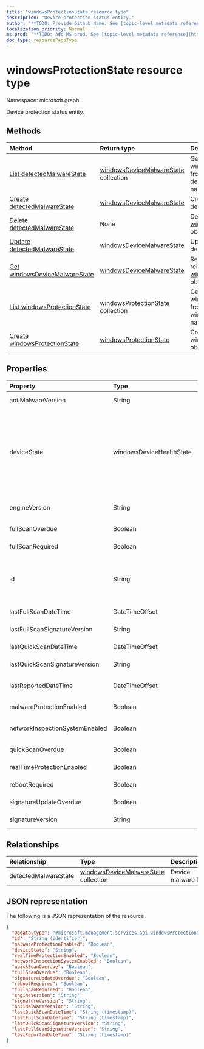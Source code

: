 ```yaml
---
title: "windowsProtectionState resource type"
description: "Device protection status entity."
author: "**TODO: Provide Github Name. See [topic-level metadata reference](https://msgo.azurewebsites.net/add/document/guidelines/metadata.html#topic-level-metadata)**"
localization_priority: Normal
ms.prod: "**TODO: Add MS prod. See [topic-level metadata reference](https://msgo.azurewebsites.net/add/document/guidelines/metadata.html#topic-level-metadata)**"
doc_type: resourcePageType
---
```


# windowsProtectionState resource type


Namespace: microsoft.graph

Device protection status entity.

## Methods
|Method|Return type|Description|
|:---|:---|:---|
|[List detectedMalwareState](../api/windowsprotectionstate-list-detectedmalwarestate.md)|[windowsDeviceMalwareState](../resources/windowsdevicemalwarestate.md) collection|Get the windowsDeviceMalwareStates from the detectedMalwareState navigation property.|
|[Create detectedMalwareState](../api/windowsprotectionstate-post-detectedmalwarestate.md)|[windowsDeviceMalwareState](../resources/windowsdevicemalwarestate.md)|Create a new detectedMalwareState object.|
|[Delete detectedMalwareState](../api/windowsprotectionstate-delete-detectedmalwarestate.md)|None|Delete a [windowsDeviceMalwareState](../resources/windowsdevicemalwarestate.md) object.|
|[Update detectedMalwareState](../api/windowsprotectionstate-update-detectedmalwarestate.md)|[windowsDeviceMalwareState](../resources/windowsdevicemalwarestate.md)|Update the properties of a detectedMalwareState object.|
|[Get windowsDeviceMalwareState](../api/windowsdevicemalwarestate-get.md)|[windowsDeviceMalwareState](../resources/windowsdevicemalwarestate.md)|Read the properties and relationships of a [windowsDeviceMalwareState](../resources/windowsdevicemalwarestate.md) object.|
|[List windowsProtectionState](../api/manageddevice-list-windowsprotectionstate.md)|[windowsProtectionState](../resources/windowsprotectionstate.md) collection|Get the windowsProtectionStates from the windowsProtectionState navigation property.|
|[Create windowsProtectionState](../api/manageddevice-post-windowsprotectionstate.md)|[windowsProtectionState](../resources/windowsprotectionstate.md)|Create a new windowsProtectionState object.|

## Properties
|Property|Type|Description|
|:---|:---|:---|
|antiMalwareVersion|String|Current anti malware version|
|deviceState|windowsDeviceHealthState|Computer's state (like clean or pending full scan or pending reboot etc). Possible values are: `clean`, `fullScanPending`, `rebootPending`, `manualStepsPending`, `offlineScanPending`, `critical`.|
|engineVersion|String|Current endpoint protection engine's version|
|fullScanOverdue|Boolean|Full scan overdue or not?|
|fullScanRequired|Boolean|Full scan required or not?|
|id|String|The unique Identifier for the device protection status object. This is device id of the device|
|lastFullScanDateTime|DateTimeOffset|Last quick scan datetime|
|lastFullScanSignatureVersion|String|Last full scan signature version|
|lastQuickScanDateTime|DateTimeOffset|Last quick scan datetime|
|lastQuickScanSignatureVersion|String|Last quick scan signature version|
|lastReportedDateTime|DateTimeOffset|Last device health status reported time|
|malwareProtectionEnabled|Boolean|Anti malware is enabled or not|
|networkInspectionSystemEnabled|Boolean|Network inspection system enabled or not?|
|quickScanOverdue|Boolean|Quick scan overdue or not?|
|realTimeProtectionEnabled|Boolean|Real time protection is enabled or not?|
|rebootRequired|Boolean|Reboot required or not?|
|signatureUpdateOverdue|Boolean|Signature out of date or not?|
|signatureVersion|String|Current malware definitions version|

## Relationships
|Relationship|Type|Description|
|:---|:---|:---|
|detectedMalwareState|[windowsDeviceMalwareState](../resources/windowsdevicemalwarestate.md) collection|Device malware list|

## JSON representation
The following is a JSON representation of the resource.
<!-- {
  "blockType": "resource",
  "keyProperty": "id",
  "@odata.type": "microsoft.management.services.api.windowsProtectionState",
  "baseType": "",
  "openType": false
}
-->
``` json
{
  "@odata.type": "#microsoft.management.services.api.windowsProtectionState",
  "id": "String (identifier)",
  "malwareProtectionEnabled": "Boolean",
  "deviceState": "String",
  "realTimeProtectionEnabled": "Boolean",
  "networkInspectionSystemEnabled": "Boolean",
  "quickScanOverdue": "Boolean",
  "fullScanOverdue": "Boolean",
  "signatureUpdateOverdue": "Boolean",
  "rebootRequired": "Boolean",
  "fullScanRequired": "Boolean",
  "engineVersion": "String",
  "signatureVersion": "String",
  "antiMalwareVersion": "String",
  "lastQuickScanDateTime": "String (timestamp)",
  "lastFullScanDateTime": "String (timestamp)",
  "lastQuickScanSignatureVersion": "String",
  "lastFullScanSignatureVersion": "String",
  "lastReportedDateTime": "String (timestamp)"
}
```


